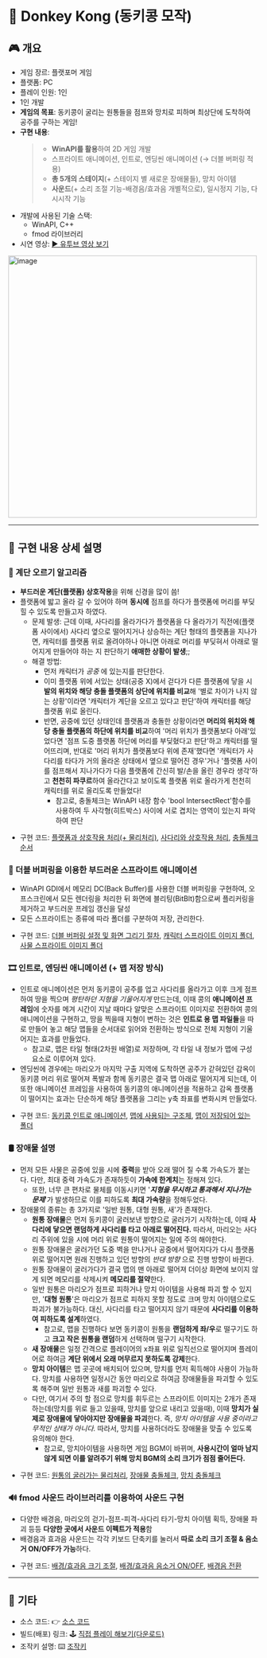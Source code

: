 # 🦍 Donkey Kong (동키콩 모작)

## 🎮 개요
 - 게임 장르: 플랫포머 게임
 - 플랫폼: PC
 - 플레이 인원: 1인
 - 1인 개발
 - **게임의 목표**: 동키콩이 굴리는 원통들을 점프와 망치로 피하며 최상단에 도착하여 공주를 구하는 게임!
 - **구현 내용**:
   > + **WinAPI를 활용**하여 2D 게임 개발
   > + 스프라이트 애니메이션, 인트로, 엔딩씬 애니메이션 (→ 더블 버퍼링 적용)
   > + **총 5개의 스테이지**(+ 스테이지 별 새로운 장애물들), 망치 아이템
   > + **사운드**(+ 소리 조절 기능-배경음/효과음 개별적으로), 일시정지 기능, 다시시작 기능
 - 개발에 사용된 기술 스택:
   + WinAPI, C++
   + fmod 라이브러리
 - 시연 영상: [▶️ 유투브 영상 보기](https://www.youtube.com/)
<img width="500" height="527" alt="image" src="https://github.com/user-attachments/assets/cd3ccedf-d860-4ea3-b62f-f4214c8e241c" />


---

## 📝 구현 내용 상세 설명
   
### 🧱 계단 오르기 알고리즘
 - **부드러운 계단(플랫폼) 상호작용**을 위해 신경을 많이 씀!
 - 플랫폼에 밟고 올라 갈 수 있어야 하며 **동시에** 점프를 하다가 플랫폼에 머리를 부딪힐 수 있도록 만들고자 하였다.
   - 문제 발생: 근데 이때, 사다리를 올라가다가 플랫폼을 다 올라가기 직전에(플랫폼 사이에서) 사다리 옆으로 떨어지거나 상승하는 계단 형태의 플랫폼을 지나가면, 캐릭터를 플랫폼 위로 올려야하나 아니면 아래로 머리를 부딪혀서 아래로 떨어지게 만들어야 하는 지 판단하기 **애매한 상황이 발생**;;
   - 해결 방법:
     - 먼저 캐릭터가 *공중* 에 있는지를 판단한다.
     - 이미 플랫폼 위에 서있는 상태(공중 X)에서 걷다가 다른 플랫폼에 닿을 시 **발의 위치와 해당 충돌 플랫폼의 상단에 위치를 비교**해 '별로 차이가 나지 않는 상황'이라면 '캐릭터가 계단을 오르고 있다고 판단'하여 캐릭터를 해당 플랫폼 위로 올린다.
     - 반면, 공중에 있던 상태인데 플랫폼과 충돌한 상황이라면 **머리의 위치와 해당 충돌 플랫폼의 하단에 위치를 비교**하여 '머리 위치가 플랫폼보다 아래'있었다면 '점프 도중 플랫폼 하단에 머리를 부딪혔다고 판단'하고 캐릭터를 떨어뜨리며, 반대로 '머리 위치가 플랫폼보다 위에 존재'했다면 '캐릭터가 사다리를 타다가 거의 올라온 상태에서 옆으로 떨어진 경우'거나 '플랫폼 사이를 점프해서 지나가다가 다음 플랫폼에 간신히 발/손을 올린 경우라 생각'하고 **천천히 파쿠르**하여 올라간다고 보이도록 플랫폼 위로 올라가게 천천히 캐릭터를 위로 올리도록 만들었다!
       * 참고로, 충돌체크는 WinAPI 내장 함수 'bool IntersectRect'함수를 사용하여 두 사각형(히트박스) 사이에 서로 겹치는 영역이 있는지 파악하여 판단
 * 구현 코드: [플랫폼과 상호작용 처리(+ 물리처리)](https://github.com/SeungWon-git/Window-Programming/blob/54f5343ebc8537f2cde1086ec0df0bd1618db02c/%EC%B5%9C%EC%A2%85%20%ED%94%84%EB%A1%9C%EC%A0%9D%ED%8A%B8%20-%20%EB%8F%99%ED%82%A4%EC%BD%A9/Donkey%20Kong%20-%20%EC%86%8C%EC%8A%A4%EC%BD%94%EB%93%9C/donkeykong.cpp#L1174), [사다리와 상호작용 처리](https://github.com/SeungWon-git/Window-Programming/blob/54f5343ebc8537f2cde1086ec0df0bd1618db02c/%EC%B5%9C%EC%A2%85%20%ED%94%84%EB%A1%9C%EC%A0%9D%ED%8A%B8%20-%20%EB%8F%99%ED%82%A4%EC%BD%A9/Donkey%20Kong%20-%20%EC%86%8C%EC%8A%A4%EC%BD%94%EB%93%9C/donkeykong.cpp#L1305), [충돌체크 순서](https://github.com/SeungWon-git/Window-Programming/blob/54f5343ebc8537f2cde1086ec0df0bd1618db02c/%EC%B5%9C%EC%A2%85%20%ED%94%84%EB%A1%9C%EC%A0%9D%ED%8A%B8%20-%20%EB%8F%99%ED%82%A4%EC%BD%A9/Donkey%20Kong%20-%20%EC%86%8C%EC%8A%A4%EC%BD%94%EB%93%9C/donkeykong.cpp#L870)
   
### 🎨 더블 버퍼링을 이용한 부드러운 스프라이트 애니메이션
 - WinAPI GDI에서 메모리 DC(Back Buffer)를 사용한 더블 버퍼링을 구현하여, 오프스크린에서 모든 렌더링을 처리한 뒤 화면에 블리팅(BitBlt)함으로써 플리커링을 제거하고 부드러운 프레임 갱신을 달성
 - 모든 스프라이트는 종류에 따라 폴더를 구분하여 저장, 관리한다.
 * 구현 코드: [더블 버퍼링 설정 및 화면 그리기 절차](https://github.com/SeungWon-git/Window-Programming/blob/54f5343ebc8537f2cde1086ec0df0bd1618db02c/%EC%B5%9C%EC%A2%85%20%ED%94%84%EB%A1%9C%EC%A0%9D%ED%8A%B8%20-%20%EB%8F%99%ED%82%A4%EC%BD%A9/Donkey%20Kong%20-%20%EC%86%8C%EC%8A%A4%EC%BD%94%EB%93%9C/donkeykong.cpp#L696), [캐릭터 스프라이트 이미지 폴더](https://github.com/SeungWon-git/Window-Programming/tree/main/%EC%B5%9C%EC%A2%85%20%ED%94%84%EB%A1%9C%EC%A0%9D%ED%8A%B8%20-%20%EB%8F%99%ED%82%A4%EC%BD%A9/Donkey%20Kong%20-%20%EC%86%8C%EC%8A%A4%EC%BD%94%EB%93%9C/character), [사물 스프라이트 이미지 폴더](https://github.com/SeungWon-git/Window-Programming/tree/main/%EC%B5%9C%EC%A2%85%20%ED%94%84%EB%A1%9C%EC%A0%9D%ED%8A%B8%20-%20%EB%8F%99%ED%82%A4%EC%BD%A9/Donkey%20Kong%20-%20%EC%86%8C%EC%8A%A4%EC%BD%94%EB%93%9C/object)
   
### 🎞️ 인트로, 엔딩씬 애니메이션 (+ 맵 저장 방식)
 - 인트로 애니메이션은 먼저 동키콩이 공주를 업고 사다리를 올라가고 이후 크게 점프하여 땅을 찍으며 *평탄하던 지형을 기울어지게* 만드는데, 이때 콩의 **애니메이션 프레임**에 숫자를 메겨 시간이 지날 때마다 알맞은 스프라이트 이미지로 전환하여 콩의 애니메이션을 구현하고, 땅을 찍을때 지형이 변하는 것은 **인트로 용 맵 파일들**을 따로 만들어 놓고 해당 맵들을 순서대로 읽어와 전환하는 방식으로 전체 지형이 기울어지는 효과를 만들었다.
   * 참고로, 맵은 타일 형태(2차원 배열)로 저장하며, 각 타일 내 정보가 맵에 구성요소로 이루어져 있다.
 - 엔딩씬에 경우에는 마리오가 마지막 구출 지역에 도착하면 공주가 갇혀있던 감옥이 동키콩 머리 위로 떨어져 폭발과 함께 동키콩은 결국 맵 아래로 떨어지게 되는데, 이 또한 애니메이션 프레임을 사용하여 동키콩의 애니메이션을 적용하고 감옥 플랫폼이 떨어지는 효과는 단순하게 해당 플랫폼을 그리는 y축 좌표를 변화시켜 만들었다.
 * 구현 코드: [동키콩 인트로 애니메이션](https://github.com/SeungWon-git/Window-Programming/blob/54f5343ebc8537f2cde1086ec0df0bd1618db02c/%EC%B5%9C%EC%A2%85%20%ED%94%84%EB%A1%9C%EC%A0%9D%ED%8A%B8%20-%20%EB%8F%99%ED%82%A4%EC%BD%A9/Donkey%20Kong%20-%20%EC%86%8C%EC%8A%A4%EC%BD%94%EB%93%9C/donkeykong.cpp#L2386), [맵에 사용되는 구조체](https://github.com/SeungWon-git/Window-Programming/blob/54f5343ebc8537f2cde1086ec0df0bd1618db02c/%EC%B5%9C%EC%A2%85%20%ED%94%84%EB%A1%9C%EC%A0%9D%ED%8A%B8%20-%20%EB%8F%99%ED%82%A4%EC%BD%A9/Donkey%20Kong%20-%20%EC%86%8C%EC%8A%A4%EC%BD%94%EB%93%9C/donkeykong.cpp#L92), [맵이 저장되어 있는 폴더](https://github.com/SeungWon-git/Window-Programming/tree/main/%EC%B5%9C%EC%A2%85%20%ED%94%84%EB%A1%9C%EC%A0%9D%ED%8A%B8%20-%20%EB%8F%99%ED%82%A4%EC%BD%A9/Donkey%20Kong%20-%20%EC%86%8C%EC%8A%A4%EC%BD%94%EB%93%9C/stage_map)
   
### 🛢️ 장애물 설명
 - 먼저 모든 사물은 공중에 있을 시에 **중력**을 받아 오래 떨어 질 수록 가속도가 붙는다. 다만, 최대 중력 가속도가 존재하듯이 **가속에 한계치**는 정해져 있다.
   * 또한, 너무 큰 편차로 물체를 이동시키면 '***지형을 무시하고 통과해서 지나가는 문제***'가 발생하므로 이를 피하도록 **최대 가속량**을 정해두었다.
 - 장애물의 종류는 총 3가지로 '일반 원통, 대형 원통, 새'가 존재한다.
   - **원통 장애물**은 먼저 동키콩이 굴러보낸 방향으로 굴러가기 시작하는데, 이때 **사다리에 닿으면 랜덤하게 사다리를 타고 아래로 떨어진다.** 따라서, 마리오는 사다리 주위에 있을 시에 머리 위로 원통이 떨어지는 일에 주의 해야한다. 
   - 원통 장애물은 굴러가던 도중 벽을 만나거나 공중에서 떨어지다가 다시 플랫폼 위로 떨어지면 원래 진행하고 있던 방향의 *반대 방향* 으로 진행 방향이 바뀐다.
   - 원통 장애물이 굴러가다가 결국 맵의 맨 아래로 떨어져 더이상 화면에 보이지 않게 되면 메모리를 삭제시켜 **메모리를 절약**한다.
   - 일반 원통은 마리오가 점프로 피하거나 망치 아이템을 사용해 파괴 할 수 있지만, '**대형 원통**'은 마리오가 점프로 피하지 못할 정도로 크며 망치 아이템으로도 파괴가 불가능하다. 대신, 사다리를 타고 떨어지지 않기 때문에 **사다리를 이용하여 피하도록 설계**하였다.
     * 참고로, 맵을 진행하다 보면 동키콩이 원통을 **랜덤하게 좌/우**로 떨구기도 하고 **크고 작은 원통을 랜덤**하게 선택하며 떨구기 시작한다.
   - **새 장애물**은 일정 간격으로 플레이어의 x좌표 위로 일직선으로 떨어지며 플레이어로 하여금 **계단 위에서 오래 머무르지 못하도록 강제**한다.
   - **망치 아이템**은 맵 곳곳에 배치되어 있으며, 망치를 먼저 획득해야 사용이 가능하다. 망치를 사용하면 일정시간 동안 마리오로 하여금 장애물들을 파괴할 수 있도록 해주며 일반 원통과 새를 파괴할 수 있다.
   - 다만, 여기서 주의 할 점으로 망치를 휘두르는 스프라이트 이미지는 2개가 존재하는데(망치를 위로 들고 있을때, 망치를 앞으로 내리고 있을때), 이때 **망치가 실제로 장애물에 닿아야지만 장애물을 파괴**한다. 즉, *망치 아이템을 사용 중이라고 무적인 상태가 아니다.* 따라서, 망치를 사용하더라도 장애물을 맞출 수 있도록 유의해야 한다.
     * 참고로, 망치아이템을 사용하면 게임 BGM이 바뀌며, **사용시간이 얼마 남지 않게 되면 이를 알려주기 위해 망치 BGM의 소리 크기가 점점 줄어든다.**
 * 구현 코드: [원통의 굴러가는 물리처리](https://github.com/SeungWon-git/Window-Programming/blob/54f5343ebc8537f2cde1086ec0df0bd1618db02c/%EC%B5%9C%EC%A2%85%20%ED%94%84%EB%A1%9C%EC%A0%9D%ED%8A%B8%20-%20%EB%8F%99%ED%82%A4%EC%BD%A9/Donkey%20Kong%20-%20%EC%86%8C%EC%8A%A4%EC%BD%94%EB%93%9C/donkeykong.cpp#L1519), [장애물 충돌체크](https://github.com/SeungWon-git/Window-Programming/blob/54f5343ebc8537f2cde1086ec0df0bd1618db02c/%EC%B5%9C%EC%A2%85%20%ED%94%84%EB%A1%9C%EC%A0%9D%ED%8A%B8%20-%20%EB%8F%99%ED%82%A4%EC%BD%A9/Donkey%20Kong%20-%20%EC%86%8C%EC%8A%A4%EC%BD%94%EB%93%9C/donkeykong.cpp#L1614), [망치 충돌체크](https://github.com/SeungWon-git/Window-Programming/blob/54f5343ebc8537f2cde1086ec0df0bd1618db02c/%EC%B5%9C%EC%A2%85%20%ED%94%84%EB%A1%9C%EC%A0%9D%ED%8A%B8%20-%20%EB%8F%99%ED%82%A4%EC%BD%A9/Donkey%20Kong%20-%20%EC%86%8C%EC%8A%A4%EC%BD%94%EB%93%9C/donkeykong.cpp#L1914)
  
### 🔊 fmod 사운드 라이브러리를 이용하여 사운드 구현
 - 다양한 배경음, 마리오의 걷기-점프-피격-사다리 타기-망치 아이템 획득, 장애물 파괴 등등 **다양한 곳에서 사운드 이펙트가 적용**함
 - 배경음과 효과음 사운드는 각각 키보드 단축키를 눌러서 **따로 소리 크기 조절 & 음소거 ON/OFF가 가능**하다.
 * 구현 코드: [배경/효과음 크기 조절](https://github.com/SeungWon-git/Window-Programming/blob/54f5343ebc8537f2cde1086ec0df0bd1618db02c/%EC%B5%9C%EC%A2%85%20%ED%94%84%EB%A1%9C%EC%A0%9D%ED%8A%B8%20-%20%EB%8F%99%ED%82%A4%EC%BD%A9/Donkey%20Kong%20-%20%EC%86%8C%EC%8A%A4%EC%BD%94%EB%93%9C/donkeykong.cpp#L627), [배경/효과음 음소거 ON/OFF](https://github.com/SeungWon-git/Window-Programming/blob/54f5343ebc8537f2cde1086ec0df0bd1618db02c/%EC%B5%9C%EC%A2%85%20%ED%94%84%EB%A1%9C%EC%A0%9D%ED%8A%B8%20-%20%EB%8F%99%ED%82%A4%EC%BD%A9/Donkey%20Kong%20-%20%EC%86%8C%EC%8A%A4%EC%BD%94%EB%93%9C/donkeykong.cpp#L250), [배경음 전환](https://github.com/SeungWon-git/Window-Programming/blob/54f5343ebc8537f2cde1086ec0df0bd1618db02c/%EC%B5%9C%EC%A2%85%20%ED%94%84%EB%A1%9C%EC%A0%9D%ED%8A%B8%20-%20%EB%8F%99%ED%82%A4%EC%BD%A9/Donkey%20Kong%20-%20%EC%86%8C%EC%8A%A4%EC%BD%94%EB%93%9C/donkeykong.cpp#L2051)

  
---

## 📎 기타
- 소스 코드: 👉 [소스 코드](https://github.com/SeungWon-git/Window-Programming/tree/main/%EC%B5%9C%EC%A2%85%20%ED%94%84%EB%A1%9C%EC%A0%9D%ED%8A%B8%20-%20%EB%8F%99%ED%82%A4%EC%BD%A9/Donkey%20Kong%20-%20%EC%86%8C%EC%8A%A4%EC%BD%94%EB%93%9C)
- 빌드(배포) 링크: 🕹️ [직접 플레이 해보기(다운로드)](https://drive.google.com/drive/folders/1uL9mAiS_OpV_C3KvY0j6gDmPN6cm8AyU?usp=sharing)
- 조작키 설명: ⌨️ [조작키](https://github.com/SeungWon-git/Window-Programming/blob/main/%EC%B5%9C%EC%A2%85%20%ED%94%84%EB%A1%9C%EC%A0%9D%ED%8A%B8%20-%20%EB%8F%99%ED%82%A4%EC%BD%A9/%EB%8F%99%ED%82%A4%EC%BD%A9%20-%20%EB%B0%B0%ED%8F%AC/%EC%A1%B0%EC%9E%91%ED%82%A4%20%EC%84%A4%EB%AA%85.txt)
